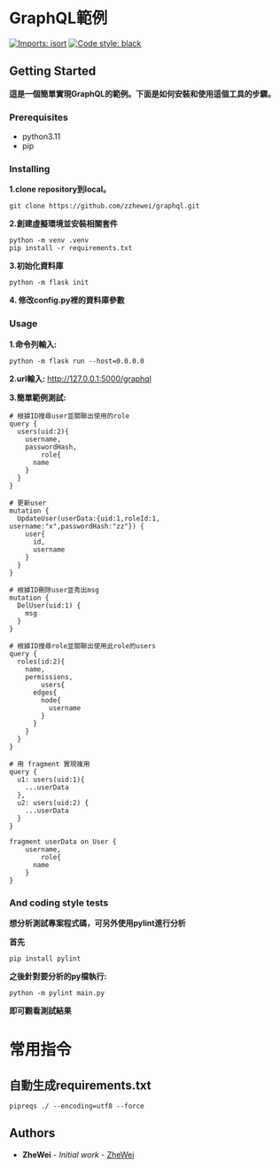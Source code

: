 # GraphQL範例
[![Imports: isort](https://img.shields.io/badge/%20imports-isort-%231674b1?style=flat&labelColor=ef8336)](https://pycqa.github.io/isort/)
[![Code style: black](https://img.shields.io/badge/code%20style-black-000000.svg)](https://github.com/psf/black)


## Getting Started
**這是一個簡單實現GraphQL的範例。下面是如何安裝和使用這個工具的步驟。**

### Prerequisites
* python3.11
* pip

### Installing
**1.clone repository到local。**
```shell
git clone https://github.com/zzhewei/graphql.git
```

**2.創建虛擬環境並安裝相關套件**
```shell
python -m venv .venv
pip install -r requirements.txt
```

**3.初始化資料庫**
```shell
python -m flask init
```

**4. 修改config.py裡的資料庫參數** 


### Usage
**1.命令列輸入:**
```shell
python -m flask run --host=0.0.0.0
```

**2.url輸入:**
http://127.0.0.1:5000/graphql


**3.簡單範例測試:**
```shell
# 根據ID搜尋user並關聯出使用的role
query {
  users(uid:2){
    username,
    passwordHash,
		role{
      name
    }
  }
}

# 更新user
mutation {
  UpdateUser(userData:{uid:1,roleId:1, username:"x",passwordHash:"zz"}) {
    user{
      id,
      username
    }
  }
}

# 根據ID刪除user並秀出msg
mutation {
  DelUser(uid:1) {
    msg
  }
}

# 根據ID搜尋role並關聯出使用此role的users
query {
  roles(id:2){
    name,
    permissions,
		users{
      edges{
        node{
          username
        }
      }
    }
  }
}

# 用 fragment 實現複用
query {
  u1: users(uid:1){
    ...userData
  },
  u2: users(uid:2) {
    ...userData
  }
}

fragment userData on User {
    username,
		role{
      name
    }
}
```


### And coding style tests
**想分析測試專案程式碼，可另外使用pylint進行分析**

**首先**
```shell
pip install pylint
```

**之後針對要分析的py檔執行:**
```shell
python -m pylint main.py
```
**即可觀看測試結果**


# 常用指令
## 自動生成requirements.txt
```shell
pipreqs ./ --encoding=utf8 --force 
```

## Authors

* **ZheWei** - *Initial work* - [ZheWei](https://github.com/zzhewei)

